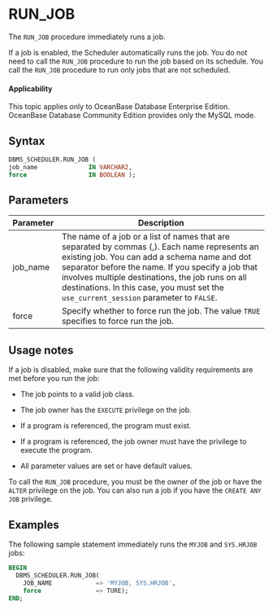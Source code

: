 # RUN_JOB

The `RUN_JOB` procedure immediately runs a job.

If a job is enabled, the Scheduler automatically runs the job. You do not need to call the `RUN_JOB` procedure to run the job based on its schedule. You call the `RUN_JOB` procedure to run only jobs that are not scheduled.

<main id="notice" >
    <h4>Applicability</h4>
    <p>This topic applies only to OceanBase Database Enterprise Edition. OceanBase Database Community Edition provides only the MySQL mode. </p>
  </main>

## Syntax

```sql
DBMS_SCHEDULER.RUN_JOB (
job_name              IN VARCHAR2,
force                 IN BOOLEAN );
```



## Parameters

| Parameter | Description |
|--------------------|------------------|
| job_name | The name of a job or a list of names that are separated by commas (,). Each name represents an existing job. You can add a schema name and dot separator before the name. If you specify a job that involves multiple destinations, the job runs on all destinations. In this case, you must set the `use_current_session` parameter to `FALSE`.  |
| force | Specify whether to force run the job. The value `TRUE` specifies to force run the job.  |


## Usage notes

If a job is disabled, make sure that the following validity requirements are met before you run the job:

* The job points to a valid job class.

* The job owner has the `EXECUTE` privilege on the job.

* If a program is referenced, the program must exist.

* If a program is referenced, the job owner must have the privilege to execute the program.

* All parameter values are set or have default values.


To call the `RUN_JOB` procedure, you must be the owner of the job or have the `ALTER` privilege on the job. You can also run a job if you have the `CREATE ANY JOB` privilege.

## Examples

The following sample statement immediately runs the `MYJOB` and `SYS.HRJOB` jobs:

```sql
BEGIN
  DBMS_SCHEDULER.RUN_JOB(
    JOB_NAME            => 'MYJOB, SYS.HRJOB',
    force               => TURE);
END;
```

